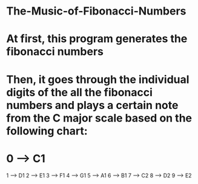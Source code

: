 # The-Music-of-Fibonacci-Numbers
# At first, this program generates the fibonacci numbers
# Then, it goes through the individual digits of the all the fibonacci numbers and plays a certain note from the C major scale based on the following chart:
# 0 --> C1
1 --> D1
2 --> E1
3 --> F1
4 --> G1
5 --> A1
6 --> B1
7 --> C2
8 --> D2
9 --> E2
